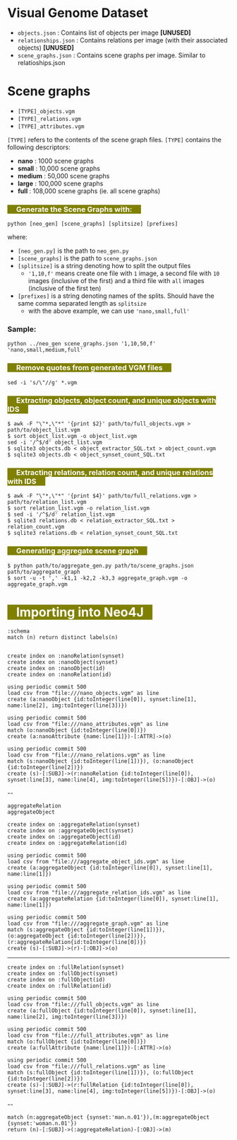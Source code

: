 # Visual Genome Dataset

- `objects.json`        : Contains list of objects per image **[UNUSED]**
- `relationships.json`  : Contains relations per image (with their associated objects) **[UNUSED]**
- `scene_graphs.json`   : Contains scene graphs per image. Similar to relatioships.json

# Scene graphs

- `[TYPE]_objects.vgm`
- `[TYPE]_relations.vgm`
- `[TYPE]_attributes.vgm`

`[TYPE]` refers to the contents of the scene graph files. `[TYPE]` contains the following descriptors:

- **nano**   :    1000 scene graphs
- **small**  :  10,000 scene graphs
- **medium** :  50,000 scene graphs
- **large**  : 100,000 scene graphs
- **full**   : 108,000 scene graphs (ie. all scene graphs)

### <span style='color:white; background-color:olive;padding-left:20px;padding-right:20px'>Generate the Scene Graphs with:</span>

    python [neo_gen] [scene_graphs] [splitsize] [prefixes]

where:
- `[neo_gen.py]` is the path to `neo_gen.py`
- `[scene_graphs]` is the path to `scene_graphs.json`
- `[splitsize]` is a string denoting how to split the output files
    - `'1,10,f'` means create one file with `1` image, a second file with `10` images (inclusive of the first) and a third file with `all` images (inclusive of the first ten)
- `[prefixes]` is a string denoting names of the splits. Should have the same comma separated length as `splitsize`
    - with the above example, we can use `'nano,small,full'`

### Sample:

    python ../neo_gen scene_graphs.json '1,10,50,f' 'nano,small,medium,full'

### <span style='color:white; background-color:olive;padding-left:20px;padding-right:20px'>Remove quotes from generated VGM files</span>
    sed -i 's/\"//g' *.vgm

### <span style='color:white; background-color:olive;padding-left:20px;padding-right:20px'>Extracting objects, object count, and unique objects with IDS</span>

    $ awk -F "\"*,\"*" '{print $2}' path/to/full_objects.vgm > path/to/object_list.vgm
    $ sort object_list.vgm -o object_list.vgm
    sed -i '/^$/d' object_list.vgm
    $ sqlite3 objects.db < object_extractor_SQL.txt > object_count.vgm
    $ sqlite3 objects.db < object_synset_count_SQL.txt

### <span style='color:white; background-color:olive;padding-left:20px;padding-right:20px'>Extracting relations, relation count, and unique relations with IDS</span>


    $ awk -F "\"*,\"*" '{print $4}' path/to/full_relations.vgm > path/to/relation_list.vgm
    $ sort relation_list.vgm -o relation_list.vgm
    $ sed -i '/^$/d' relation_list.vgm
    $ sqlite3 relations.db < relation_extractor_SQL.txt > relation_count.vgm
    $ sqlite3 relations.db < relation_synset_count_SQL.txt

### <span style='color:white; background-color:olive;padding-left:20px;padding-right:20px'>Generating aggregate scene graph</span>

    $ python path/to/aggregate_gen.py path/to/scene_graphs.json path/to/aggregate_graph
    $ sort -u -t ',' -k1,1 -k2,2 -k3,3 aggregate_graph.vgm -o aggregate_graph.vgm


# <span style='color:white; background-color:olive;padding-left:20px;padding-right:20px'>Importing into Neo4J</span>
```
:schema
match (n) return distinct labels(n)


create index on :nanoRelation(synset)
create index on :nanoObject(synset)
create index on :nanoObject(id)
create index on :nanoRelation(id)

using periodic commit 500
load csv from "file:///nano_objects.vgm" as line
create (a:nanoObject {id:toInteger(line[0]), synset:line[1], name:line[2], img:toInteger(line[3])})

using periodic commit 500
load csv from "file:///nano_attributes.vgm" as line
match (o:nanoObject {id:toInteger(line[0])})
create (a:nanoAttribute {name:line[1]})-[:ATTR]->(o)

using periodic commit 500
load csv from "file:///nano_relations.vgm" as line
match (s:nanoObject {id:toInteger(line[1])}), (o:nanoObject {id:toInteger(line[2])})
create (s)-[:SUBJ]->(r:nanoRelation {id:toInteger(line[0]), synset:line[3], name:line[4], img:toInteger(line[5])})-[:OBJ]->(o)
```


--
```
aggregateRelation
aggregateObject

create index on :aggregateRelation(synset)
create index on :aggregateObject(synset)
create index on :aggregateObject(id)
create index on :aggregateRelation(id)

using periodic commit 500
load csv from "file:///aggregate_object_ids.vgm" as line
create (a:aggregateObject {id:toInteger(line[0]), synset:line[1], name:line[1]})

using periodic commit 500
load csv from "file:///aggregate_relation_ids.vgm" as line
create (a:aggregateRelation {id:toInteger(line[0]), synset:line[1], name:line[1]})

using periodic commit 500
load csv from "file:///aggregate_graph.vgm" as line
match (s:aggregateObject {id:toInteger(line[1])}), 
(o:aggregateObject {id:toInteger(line[2])}), 
(r:aggregateRelation{id:toInteger(line[0])}) 
create (s)-[:SUBJ]->(r)-[:OBJ]->(o)
```
---
```
create index on :fullRelation(synset)
create index on :fullObject(synset)
create index on :fullObject(id)
create index on :fullRelation(id)

using periodic commit 500
load csv from "file:///full_objects.vgm" as line
create (a:fullObject {id:toInteger(line[0]), synset:line[1], name:line[2], img:toInteger(line[3])})

using periodic commit 500
load csv from "file:///full_attributes.vgm" as line
match (o:fullObject {id:toInteger(line[0])})
create (a:fullAttribute {name:line[1]})-[:ATTR]->(o)

using periodic commit 500
load csv from "file:///full_relations.vgm" as line
match (s:fullObject {id:toInteger(line[1])}), (o:fullObject {id:toInteger(line[2])})
create (s)-[:SUBJ]->(r:fullRelation {id:toInteger(line[0]), synset:line[3], name:line[4], img:toInteger(line[5])})-[:OBJ]->(o)
```
--
```
match (n:aggregateObject {synset:'man.n.01'}),(m:aggregateObject {synset:'woman.n.01'})
return (n)-[:SUBJ]->(:aggregateRelation)-[:OBJ]->(m)